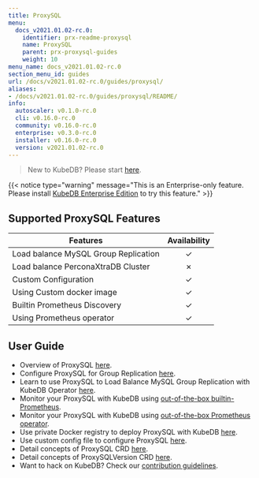 ```yaml
---
title: ProxySQL
menu:
  docs_v2021.01.02-rc.0:
    identifier: prx-readme-proxysql
    name: ProxySQL
    parent: prx-proxysql-guides
    weight: 10
menu_name: docs_v2021.01.02-rc.0
section_menu_id: guides
url: /docs/v2021.01.02-rc.0/guides/proxysql/
aliases:
- /docs/v2021.01.02-rc.0/guides/proxysql/README/
info:
  autoscaler: v0.1.0-rc.0
  cli: v0.16.0-rc.0
  community: v0.16.0-rc.0
  enterprise: v0.3.0-rc.0
  installer: v0.16.0-rc.0
  version: v2021.01.02-rc.0
---
```


> New to KubeDB? Please start [here](/docs/v2021.01.02-rc.0/README).

{{< notice type="warning" message="This is an Enterprise-only feature. Please install [KubeDB Enterprise Edition](/docs/v2021.01.02-rc.0/setup/install/enterprise) to try this feature." >}}

## Supported ProxySQL Features

| Features                             | Availability |
| ------------------------------------ | :----------: |
| Load balance MySQL Group Replication |   &#10003;   |
| Load balance PerconaXtraDB Cluster   |   &#10007;   |
| Custom Configuration                 |   &#10003;   |
| Using Custom docker image            |   &#10003;   |
| Builtin Prometheus Discovery         |   &#10003;   |
| Using Prometheus operator            |   &#10003;   |

## User Guide

- Overview of ProxySQL [here](/docs/v2021.01.02-rc.0/guides/proxysql/overview/overview).
- Configure ProxySQL for Group Replication [here](/docs/v2021.01.02-rc.0/guides/proxysql/overview/configure-proxysql).
- Learn to use ProxySQL to Load Balance MySQL Group Replication with KubeDB Operator [here](/docs/v2021.01.02-rc.0/guides/proxysql/quickstart/load-balance-mysql-group-replication).
- Monitor your ProxySQL with KubeDB using [out-of-the-box builtin-Prometheus](/docs/v2021.01.02-rc.0/guides/proxysql/monitoring/using-builtin-prometheus).
- Monitor your ProxySQL with KubeDB using [out-of-the-box Prometheus operator](/docs/v2021.01.02-rc.0/guides/proxysql/monitoring/using-prometheus-operator).
- Use private Docker registry to deploy ProxySQL with KubeDB [here](/docs/v2021.01.02-rc.0/guides/proxysql/private-registry/using-private-registry).
- Use custom config file to configure ProxySQL [here](/docs/v2021.01.02-rc.0/guides/proxysql/configuration/using-config-file).
- Detail concepts of ProxySQL CRD [here](/docs/v2021.01.02-rc.0/guides/proxysql/concepts/proxysql).
- Detail concepts of ProxySQLVersion CRD [here](/docs/v2021.01.02-rc.0/guides/proxysql/concepts/catalog).
- Want to hack on KubeDB? Check our [contribution guidelines](/docs/v2021.01.02-rc.0/CONTRIBUTING).
